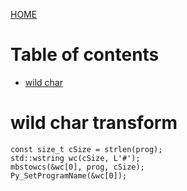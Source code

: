 [HOME](README.md)

# Table of contents
* [wild char](#wild-char-transform)

# wild char transform
```
const size_t cSize = strlen(prog);
std::wstring wc(cSize, L'#');
mbstowcs(&wc[0], prog, cSize);
Py_SetProgramName(&wc[0]);
```
